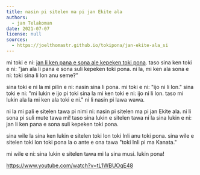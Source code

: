 ```yaml
---
title: nasin pi sitelen ma pi jan Ekite ala
authors:
  - jan Telakoman
date: 2021-07-07
license: null
sources:
  - https://joelthomastr.github.io/tokipona/jan-ekite-ala_si
---
```


mi toki e ni: [jan li ken pana e sona ale kepeken toki pona](https://joelthomastr.github.io/tokipona/pana-sona-ale_si). taso sina ken toki e ni: "jan ala li pana e sona suli kepeken toki pona. ni la, mi ken ala sona e ni: toki sina li lon anu seme?"

sina toki e ni la mi pilin e ni: nasin sina li pona. mi toki e ni: "ijo ni li lon." sina toki e ni: "mi lukin e ijo pi toki sina la mi ken toki e ni: ijo ni li lon. taso mi lukin ala la mi ken ala toki e ni." ni li nasin pi lawa wawa.

ni la mi pali e sitelen tawa pi nimi ni: nasin pi sitelen ma pi jan Ekite ala. ni li sona pi suli mute tawa mi! taso sina lukin e sitelen tawa ni la sina lukin e ni: jan li ken pana e sona suli kepeken toki pona.

sina wile la sina ken lukin e sitelen toki lon toki Inli anu toki pona. sina wile e sitelen toki lon toki pona la o ante e ona tawa "toki Inli pi ma Kanata."

mi wile e ni: sina lukin e sitelen tawa mi la sina musi. lukin pona!

https://www.youtube.com/watch?v=tL1WBUOqE48
